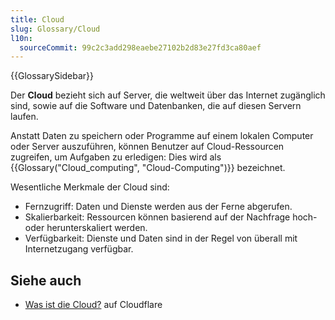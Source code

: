 ```yaml
---
title: Cloud
slug: Glossary/Cloud
l10n:
  sourceCommit: 99c2c3add298eaebe27102b2d83e27fd3ca80aef
---
```


{{GlossarySidebar}}

Der **Cloud** bezieht sich auf Server, die weltweit über das Internet zugänglich sind, sowie auf die Software und Datenbanken, die auf diesen Servern laufen.

Anstatt Daten zu speichern oder Programme auf einem lokalen Computer oder Server auszuführen, können Benutzer auf Cloud-Ressourcen zugreifen, um Aufgaben zu erledigen: Dies wird als {{Glossary("Cloud_computing", "Cloud-Computing")}} bezeichnet.

Wesentliche Merkmale der Cloud sind:

- Fernzugriff: Daten und Dienste werden aus der Ferne abgerufen.
- Skalierbarkeit: Ressourcen können basierend auf der Nachfrage hoch- oder herunterskaliert werden.
- Verfügbarkeit: Dienste und Daten sind in der Regel von überall mit Internetzugang verfügbar.

## Siehe auch

- [Was ist die Cloud?](https://www.cloudflare.com/en-gb/learning/cloud/what-is-the-cloud/) auf Cloudflare
